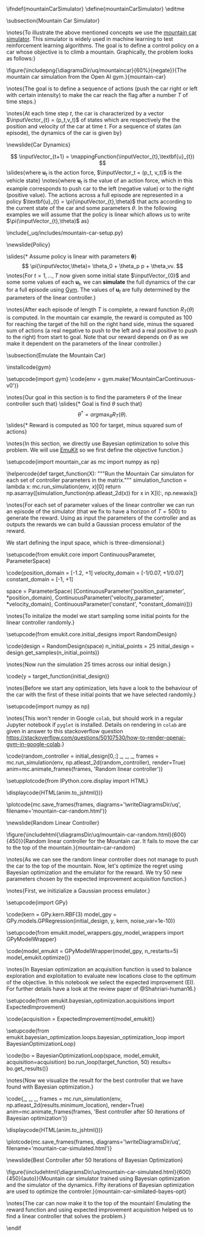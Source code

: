 \ifndef{mountainCarSimulator}
\define{mountainCarSimulator}
\editme

\subsection{Mountain Car Simulator}

\notes{To illustrate the above mentioned concepts we use the
[mountain car simulator](https://github.com/openai/gym/wiki/MountainCarContinuous-v0). This
simulator is widely used in machine learning to test reinforcement
learning algorithms. The goal is to define a control policy on a car
whose objective is to climb a mountain. Graphically, the problem looks
as follows:}

\figure{\includepng{\diagramsDir/uq/mountaincar}{60%}{negate}}{The mountain car simulation from the Open AI gym.}{mountain-car}

\notes{The goal is to define a sequence of actions (push the car right
or left with certain intensity) to make the car reach the flag after a
number $T$ of time steps.}

\notes{At each time step $t$, the car is characterized by a vector
$\inputVector_{t} = (p_t,v_t)$ of states which are respectively the
the position and velocity of the car at time $t$. For a sequence of
states (an episode), the dynamics of the car is given by}

\newslide{Car Dynamics}

$$
\inputVector_{t+1} = \mappingFunction(\inputVector_{t},\textbf{u}_{t})
$$
\slides{where $\textbf{u}_t$ is the action force, $\inputVector_t = (p_t, v_t)$ is the vehicle state}
\notes{where $\textbf{u}_{t}$ is the value of an action force, which in this example corresponds to push car to the left (negative value) or to the right (positive value). The actions across a full episode are represented in a policy $\textbf{u}_{t} = \pi(\inputVector_{t},\theta)$ that acts according to the current state of the car and some parameters $\theta$. In the following examples we will assume that the policy is linear which allows us to write $\pi(\inputVector_{t},\theta)$ as}

\include{_uq/includes/mountain-car-setup.py}

\newslide{Policy}

\slides{* Assume policy is linear with parameters $\boldsymbol{\theta}$}
$$
\pi(\inputVector,\theta)= \theta_0 + \theta_p p + \theta_vv.
$$
\notes{For $t=1,\dots,T$ now given some initial state $\inputVector_{0}$ and some some values of each $\textbf{u}_{t}$, we can **simulate** the full dynamics of the car for a full episode using [Gym](https://gym.openai.com/envs/). The values of 
$\textbf{u}_{t}$ are fully determined by the parameters of the linear controller.}

\notes{After each episode of length $T$ is complete, a reward function $R_{T}(\theta)$ is computed. In the mountain car example, the reward is computed as 100 for reaching the target of the hill on the right hand side, minus the squared sum of actions (a real negative to push to the left and a real positive to push to the right) from start to goal.  Note that our reward depends on $\theta$ as we make it dependent on the parameters of the linear controller.}

\subsection{Emulate the Mountain Car}

\installcode{gym}

\setupcode{import gym}
\code{env = gym.make('MountainCarContinuous-v0')}

\notes{Our goal in this section is to find the parameters $\theta$ of the linear controller such that}
\slides{* Goal is find $\theta$ such that}
$$
\theta^* = arg \max_{\theta} R_T(\theta).
$$ 
\slides{* Reward is computed as 100 for target, minus squared sum of actions}

\notes{In this section, we directly use Bayesian optimization to solve this problem. We will use [EmuKit](https://emukit.github.io) so we first define the objective function.}


\setupcode{import mountain_car as mc
import numpy as np}


\helpercode{def target_function(X):
	"""Run the Mountain Car simulaton for each set of controller parameters in the matrix."""
    simulation_function = lambda x: mc.run_simulation(env, x)[0]
    return np.asarray([simulation_function(np.atleast_2d(x)) for x in X])[:, np.newaxis]}

\notes{For each set of parameter values of the linear controller we can run an episode of the simulator (that we fix to have a horizon of $T=500$) to generate the reward. Using as input the parameters of the controller and as outputs the rewards we can build a Gaussian process emulator of the reward. 

We start defining the input space, which is three-dimensional:}

\setupcode{from emukit.core import ContinuousParameter, ParameterSpace}

\code{position_domain = [-1.2, +1]
velocity_domain = [-1/0.07, +1/0.07]
constant_domain = [-1, +1]

space = ParameterSpace(
          [ContinuousParameter('position_parameter', *position_domain), 
           ContinuousParameter('velocity_parameter', *velocity_domain),
           ContinuousParameter('constant', *constant_domain)])}

\notes{To initalize the model we start sampling some initial points for the linear controller randomly.}

\setupcode{from emukit.core.initial_designs import RandomDesign}

\code{design = RandomDesign(space)
n_initial_points = 25
initial_design = design.get_samples(n_initial_points)}

\notes{Now run the simulation 25 times across our initial design.}

\code{y = target_function(initial_design)}

\notes{Before we start any optimization, lets have a look to the behaviour of the car with the first of these initial points that we have selected randomly.}

\setupcode{import numpy as np}

\notes{This won't render in Google `colab`, but should work in a regular Jupyter notebook if `pyglet` is installed. Details on rendering in `colab` are given in answer to this stackoverflow question <https://stackoverflow.com/questions/50107530/how-to-render-openai-gym-in-google-colab>.}

\code{random_controller = initial_design[0,:]
_, _, _, frames = mc.run_simulation(env, np.atleast_2d(random_controller), render=True)
anim=mc.animate_frames(frames, 'Random linear controller')}

\setupplotcode{from IPython.core.display import HTML}

\displaycode{HTML(anim.to_jshtml())}

\plotcode{mc.save_frames(frames, 
               diagrams='\writeDiagramsDir/uq', 
			   filename='mountain-car-random.html')}

\newslide{Random Linear Controller}

\figure{\includehtml{\diagramsDir/uq/mountain-car-random.html}{600}{450}}{Random linear controller for the Mountain car. It fails to move the car to the top of the mountain.}{mountain-car-random}

\notes{As we can see the random linear controller does not manage to
push the car to the top of the mountain. Now, let's optimize the
regret using Bayesian optimization and the emulator for the reward. We
try 50 new parameters chosen by the expected improvement acquisition function.}

\notes{First, we initizialize a Gaussian process emulator.}

\setupcode{import GPy}

\code{kern = GPy.kern.RBF(3)
model_gpy = GPy.models.GPRegression(initial_design, y, kern, noise_var=1e-10)}

\setupcode{from emukit.model_wrappers.gpy_model_wrappers import GPyModelWrapper}

\code{model_emukit = GPyModelWrapper(model_gpy, n_restarts=5)
model_emukit.optimize()}

\notes{In Bayesian optimization an acquisition function is used to
balance exploration and exploitation to evaluate new locations close
to the optimum of the objective. In this notebook we select the
expected improvement (EI). For further details have a look at the
review paper of @Shahriari-human16.}

\setupcode{from emukit.bayesian_optimization.acquisitions import ExpectedImprovement}

\code{acquisition = ExpectedImprovement(model_emukit)}

\setupcode{from emukit.bayesian_optimization.loops.bayesian_optimization_loop import BayesianOptimizationLoop}

\code{bo = BayesianOptimizationLoop(space, model_emukit, acquisition=acquisition)
bo.run_loop(target_function, 50)
results= bo.get_results()}

\notes{Now we visualize the result for the best controller that we have found with Bayesian optimization.}

\code{_, _, _, frames = mc.run_simulation(env, np.atleast_2d(results.minimum_location), render=True)
anim=mc.animate_frames(frames, 'Best controller after 50 iterations of Bayesian optimization')}

\displaycode{HTML(anim.to_jshtml())}

\plotcode{mc.save_frames(frames, 
               diagrams='\writeDiagramsDir/uq', 
			   filename='mountain-car-simulated.html')}

\newslide{Best Controller after 50 Iterations of Bayesian Optimization}

\figure{\includehtml{\diagramsDir/uq/mountain-car-simulated.html}{600}{450}{auto}}{Mountain car simulator trained using Bayesian optimization and the simulator of the dynamics. Fifty iterations of Bayesian optimization are used to optimize the controler.}{mountain-car-similated-bayes-opt}

\notes{The car can now make it to the top of the mountain! Emulating
the reward function and using expected improvement acquisition helped us to find a linear
controller that solves the problem.}

\endif
